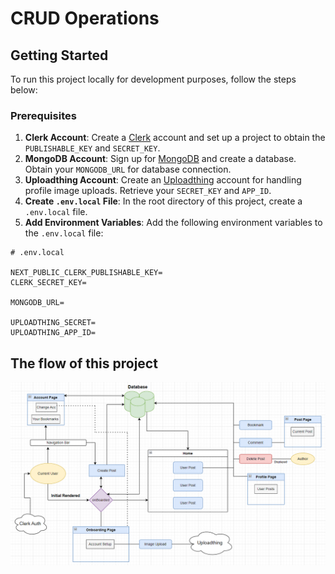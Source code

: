 # CRUD Operations

## Getting Started

To run this project locally for development purposes, follow the steps below:

### Prerequisites

1. **Clerk Account**: Create a [Clerk](https://clerk.com/) account and set up a project to obtain the `PUBLISHABLE_KEY` and `SECRET_KEY`.
2. **MongoDB Account**: Sign up for [MongoDB](https://account.mongodb.com/account/login?signedOut=true) and create a database. Obtain your `MONGODB_URL` for database connection.
3. **Uploadthing Account**: Create an [Uploadthing](https://uploadthing.com/) account for handling profile image uploads. Retrieve your `SECRET_KEY` and `APP_ID`.
4. **Create `.env.local` File**: In the root directory of this project, create a `.env.local` file.
5. **Add Environment Variables**: Add the following environment variables to the `.env.local` file:

```env
# .env.local

NEXT_PUBLIC_CLERK_PUBLISHABLE_KEY=
CLERK_SECRET_KEY=

MONGODB_URL=

UPLOADTHING_SECRET=
UPLOADTHING_APP_ID=

```

## The flow of this project

![](./crudFlow.png)

